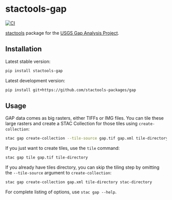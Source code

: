 # stactools-gap

[![CI](https://github.com/stactools-packages/gap/actions/workflows/continuous-integration.yml/badge.svg)](https://github.com/stactools-packages/gap/actions/workflows/continuous-integration.yml)

[stactools](https://github.com/stac-utils/stactools) package for the [USGS Gap Analysis Project](https://www.usgs.gov/core-science-systems/science-analytics-and-synthesis/gap).

## Installation

Latest stable version:

```bash
pip install stactools-gap
```

Latest development version:

```bash
pip install git+https://github.com/stactools-packages/gap
```

## Usage

GAP data comes as big rasters, either TIFFs or IMG files.
You can tile these large rasters and create a STAC Collection for those tiles using `create-collection`:

```bash
stac gap create-collection --tile-source gap.tif gap.xml tile-directory stac-directory
```

If you just want to create tiles, use the `tile` command:

```bash
stac gap tile gap.tif tile-directory
```

If you already have tiles directory, you can skip the tiling step by omitting the `--tile-source` argument to `create-collection`:

```bash
stac gap create-collection gap.xml tile-directory stac-directory
```

For complete listing of options, use `stac gap --help`.
